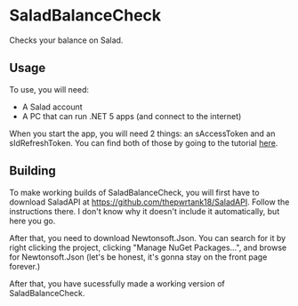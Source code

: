 # SaladBalanceCheck
Checks your balance on Salad.

## Usage
To use, you will need:
* A Salad account
* A PC that can run .NET 5 apps (and connect to the internet)

When you start the app, you will need 2 things: an sAccessToken and an sIdRefreshToken. You can find both of those by going to the tutorial [here](https://github.com/LITdevs/SaladBind#automatic-get-with-salad-auth-token).

## Building
To make working builds of SaladBalanceCheck, you will first have to download SaladAPI at https://github.com/thepwrtank18/SaladAPI. Follow the instructions there. I don't know why it doesn't include it automatically, but here you go.

After that, you need to download Newtonsoft.Json. You can search for it by right clicking the project, clicking "Manage NuGet Packages...", and browse for Newtonsoft.Json (let's be honest, it's gonna stay on the front page forever.)

After that, you have sucessfully made a working version of SaladBalanceCheck.
